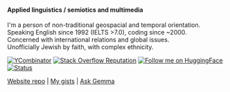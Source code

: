 #### Applied linguistics / semiotics and multimedia

<!--
**freealise/freealise** is a ✨ _special_ ✨ repository because its `README.md` (this file) appears on your GitHub profile.

Here are some ideas to get you started:

- 🔭 I’m currently working on ...
- 🌱 I’m currently learning ...
- 👯 I’m looking to collaborate on ...
- 🤔 I’m looking for help with ...
- 💬 Ask me about ...
- 📫 How to reach me: ...
- 😄 Pronouns: ...
- ⚡ Fun fact: ...
-->

I'm a person of non-traditional geospacial and temporal orientation.  
Speaking English since 1992 (IELTS >7.0), coding since ~2000.  
Concerned with international relations and global issues.  
Unofficially Jewish by faith, with complex ethnicity.  

<!--[![Quora Profile](https://img.shields.io/badge/⁉️-Quora-red?style=for-the-badge)](https://www.quora.com/profile/Marina-From-Freealise) -->
[![YCombinator](https://img.shields.io/badge/💔-YCombinator-red.svg?style=for-the-badge)](https://www.startupschool.org/cofounder-matching/candidate/p61vtr8UW)
[![Stack Overflow Reputation](https://img.shields.io/stackexchange/stackoverflow/r/9165398?color=orange&label=stackoverflow&logo=stackoverflow&style=for-the-badge)](https://stackoverflow.com/users/9165398) 
[![Follow me on HuggingFace](https://img.shields.io/badge/%F0%9F%A4%97-Hugging%20Face-yellow?style=for-the-badge)](https://huggingface.co/freealise)  
[![Status](https://img.shields.io/badge/dynamic/xml?url=https://freeali.se/feed.xml&query=//*[local-name()='feed']/*[local-name()='entry'][1]/*[local-name()='title']/text()&label=status&color=green&style=for-the-badge)](https://freeali.se)

[Website repo](https://www.github.com/freealise/freealise.github.io/) | 
[My gists](https://gist.github.com/freealise/) | 
[Ask Gemma](https://gemini.google.com/) 
<!--[Download folder] (https://downgit.evecalm.com/#/home?url=https://github.com/freealise/freealise/tree/master/wiki/)-->


<!--
https://stackexchange.com/sites?view=grid

[language from 1992, product idea from 2002, brand story from 2011, current business]
(British influence) English is not my native language, but I started to learn it before school - and music has later become an important part of education.  
The brand Freealise refers to the sponsorship pricing model, it is an altered version of an early name of Linux (which was Freax),
influenced by the Occupy Wall Street movement (antonym of 'occupy').
             
https://linkedin.com

    <a href="https://fb.me/freealise" target="_blank" title="Facebook"><i class="material-icons notranslate">facebook</i></a>
    <a href="https://www.reddit.com/u/freealise" target="_blank" title="Reddit"><i class="material-icons notranslate">reddit</i></a>
    <a href="https://www.flickr.com/people/183764047@N03/" target="_blank" title="Flickr"><i class="material-icons notranslate">hdr_strong</i></a>
    <a href="https://stackoverflow.com/users/9165398/freealise" target="_blank" title="Stack Overflow"><i class="material-icons notranslate">comment</i></a>

Bipolar, paranoid, obsessive-compulsive, almost aphantasiac, introvert.
-->
